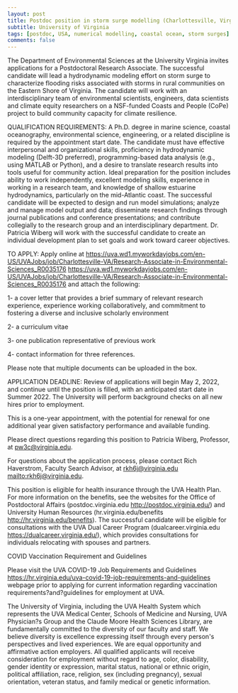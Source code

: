 ```yaml
---
layout: post
title: Postdoc position in storm surge modelling (Charlottesville, Virginia)
subtitle: University of Virginia
tags: [postdoc, USA, numerical modelling, coastal ocean, storm surges]
comments: false
---
```

The Department of Environmental Sciences at the University Virginia invites applications for a Postdoctoral Research Associate. The successful candidate will lead a hydrodynamic modeling effort on storm surge to characterize flooding risks associated with storms in rural communities on the Eastern Shore of Virginia. The candidate will work with an interdisciplinary team of environmental scientists, engineers, data scientists and climate equity researchers on a NSF-funded Coasts and People (CoPe) project to build community capacity for climate resilience.

QUALIFICATION REQUIREMENTS: A Ph.D. degree in marine science, coastal oceanography, environmental science, engineering, or a related discipline is required by the appointment start date. The candidate must have effective interpersonal and organizational skills, proficiency in hydrodynamic modeling (Delft-3D preferred), programming-based data analysis (e.g., using MATLAB or Python), and a desire to translate research results into tools useful for community action. Ideal preparation for the position includes ability to work independently, excellent modeling skills, experience in working in a research team, and knowledge of shallow estuarine hydrodynamics, particularly on the mid-Atlantic coast. The successful candidate will be expected to design and run model simulations; analyze and manage model output and data; disseminate research findings through journal publications and conference presentations; and contribute collegially to the research group and an interdisciplinary department.
 Dr. Patricia Wiberg will work with the successful candidate to create an individual development plan to set goals and work toward career objectives.

TO APPLY: Apply online at https://uva.wd1.myworkdayjobs.com/en-US/UVAJobs/job/Charlottesville-VA/Research-Associate-in-Environmental-Sciences_R0035176 <https://uva.wd1.myworkdayjobs.com/en-US/UVAJobs/job/Charlottesville-VA/Research-Associate-in-Environmental-Sciences_R0035176>  and attach the following:

1- a cover letter that provides a brief summary of relevant research experience, experience working collaboratively, and commitment to fostering a diverse and inclusive scholarly environment

2- a curriculum vitae

3- one publication representative of previous work

4- contact information for three references.

Please note that multiple documents can be uploaded in the box.


APPLICATION DEADLINE: Review of applications will begin May 2, 2022, and continue until the position is filled, with an anticipated start date in Summer 2022. The University will perform background checks on all new hires prior to employment.

This is a one-year appointment, with the potential for renewal for one additional year given satisfactory performance and available funding.

Please direct questions regarding this position to Patricia Wiberg, Professor, at pw3c@virginia.edu.

For questions about the application process, please contact Rich Haverstrom, Faculty Search Advisor, at rkh6j@virginia.edu <mailto:rkh6j@virginia.edu>.

This position is eligible for health insurance through the UVA Health Plan. For more information on the benefits, see the websites for the Office of Postdoctoral Affairs (postdoc.virginia.edu <http://postdoc.virginia.edu/>) and University Human Resources (hr.virginia.edu/benefits <http://hr.virginia.edu/benefits>). The successful candidate will be eligible for consultations with the UVA Dual Career Program (dualcareer.virginia.edu <https://dualcareer.virginia.edu/>), which provides consultations for individuals relocating with spouses and partners.


COVID Vaccination Requirement and Guidelines

Please visit the UVA COVID-19 Job Requirements and Guidelines <https://hr.virginia.edu/uva-covid-19-job-requirements-and-guidelines> webpage prior to applying for current information regarding vaccination requirements?and?guidelines for employment at UVA.

The University of Virginia, including the UVA Health System which represents the UVA Medical Center, Schools of Medicine and Nursing, UVA Physician?s Group and the Claude Moore Health Sciences Library, are fundamentally committed to the diversity of our faculty and staff.  We believe diversity is excellence expressing itself through every person's perspectives and lived experiences.  We are equal opportunity and affirmative action employers. All qualified applicants will receive consideration for employment without regard to age, color, disability, gender identity or expression, marital status, national or ethnic origin, political affiliation, race, religion, sex (including pregnancy), sexual orientation, veteran status, and family medical or genetic information.
